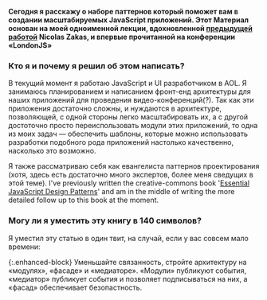 **Сегодня я расскажу о наборе паттернов который поможет вам в создании 
масштабируемых JavaScript приложений. Этот Материал основан на моей одноименной
лекции, вдохновленной [предыдущей работой][1] Nicolas Zakas, и впервые
прочитанной на конференции «LondonJS»**


### Кто я и почему я решил об этом написать?

В текущий момент я работаю JavaScript и UI разработчиком в AOL. Я занимаюсь
планированием и написанием фронт-енд архитектуры для наших приложений для 
проведения видео-конференций(?). Так как эти приложения достаточно сложны, и 
нуждаются в архитектуре, позволяющей, с одной стороны легко масштабировать
их, а с другой достоточно просто переиспользовать модули этих приложений, 
то одна из моих задач — обеспечить шаблоны, которые можно использовать
разработки подобного рода приложений настолько качественно, насколько это
возможно.

Я также рассматриваю себя как евангелиста паттернов проектирования (хотя, 
здесь есть достаточно много экспертов, более меня сведущих в этой теме).
I've previously  written the creative-commons book
'[Essential JavaScript Design Patterns][2]' and am in the middle of writing the
more detailed follow up to this book at the moment.


### Могу ли я уместить эту книгу в 140 символов?

Я уместил эту статью в один твит, на случай, если у вас совсем мало времени:

{:.enhanced-block}
Уменьшайте связанность, стройте архитектуру на «модулях», «фасаде» и 
«медиаторе». «Модули» публикуют события, «медиатор» публикует события и позволяет
подписываться на них, а «фасад» обеспечивает безопастность.


[1]: http://yuilibrary.com/theater/nicholas-zakas/zakas-architecture/
[2]: http://addyosmani.com/resources/essentialjsdesignpatterns/book/